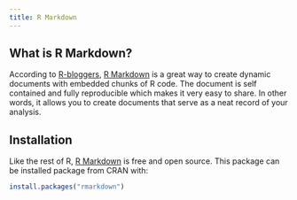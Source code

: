 ```yaml
---
title: R Markdown 
---
```


## What is R Markdown? 
According to [R-bloggers](https://www.r-bloggers.com/), [R Markdown](https://rmarkdown.rstudio.com/) is a great way to create dynamic documents with embedded chunks of R code. The document is self contained and fully reproducible which makes it very easy to share. In other words, it allows you to create documents that serve as a neat record of your analysis.

## Installation
Like the rest of R, [R Markdown](https://rmarkdown.rstudio.com/) is free and open source. This package can be installed package from CRAN with:
```r
install.packages("rmarkdown")
```
